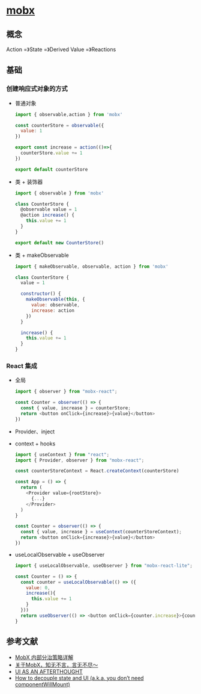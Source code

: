 # [mobx](https://zh.mobx.js.org/README.html)

## 概念

Action =》State =》Derived Value =》Reactions

## 基础

### 创建响应式对象的方式

- 普通对象

    ```js
    import { observable,action } from 'mobx'

    const counterStore = observable({
      value: 1
    })

    export const increase = action(()=>{
      counterStore.value += 1
    })

    export default counterStore
    ```

- 类 + 装饰器

    ```js
    import { observable } from 'mobx'

    class CounterStore {
      @observable value = 1
      @action increase() {
        this.value += 1
      }
    }

    export default new CounterStore()
    ```

- 类 + makeObservable

    ```js
    import { makeObservable, observable, action } from 'mobx'

    class CounterStore {
      value = 1

      constructor() {
        makeObservable(this, {
          value: observable,
          increase: action
        })
      }

      increase() {
        this.value += 1
      }
    }
    ```

### React 集成

- 全局

    ```js
    import { observer } from "mobx-react";

    const Counter = observer(() => {
      const { value, increase } = counterStore;
      return <button onClick={increase}>{value}</button>
    })
    ```

- Provider、inject
- context + hooks

    ```js
    import { useContext } from "react";
    import { Provider, observer } from "mobx-react";

    const counterStoreContext = React.createContext(counterStore)

    const App = () => {
      return (
        <Provider value={rootStore}>
          {...}
        </Provider>
      )
    }

    const Counter = observer(() => {
      const { value, increase } = useContext(counterStoreContext);
      return <button onClick={increase}>{value}</button>
    })
    ```

- useLocalObservable + useObserver

    ```js
    import { useLocalObservable, useObserver } from "mobx-react-lite";

    const Counter = () => {
      const counter = useLocalObservable(() => ({
        value: 0,
        increase(){
          this.value += 1
        }
      }))
      return useObserver(() => <button onClick={counter.increase}>{counter.value}</button>)
    }
    ```

## 参考文献

- [MobX 内部分治策略详解](http://divideandconquer.surge.sh/#1)
- [关于MobX，知无不言，言无不尽～](https://juejin.cn/post/6979095356302688286)
- [UI AS AN AFTERTHOUGHT](https://michel.codes/blogs/ui-as-an-afterthought)
- [How to decouple state and UI (a.k.a. you don’t need componentWillMount)](https://hackernoon.com/how-to-decouple-state-and-ui-a-k-a-you-dont-need-componentwillmount-cc90b787aa37)
